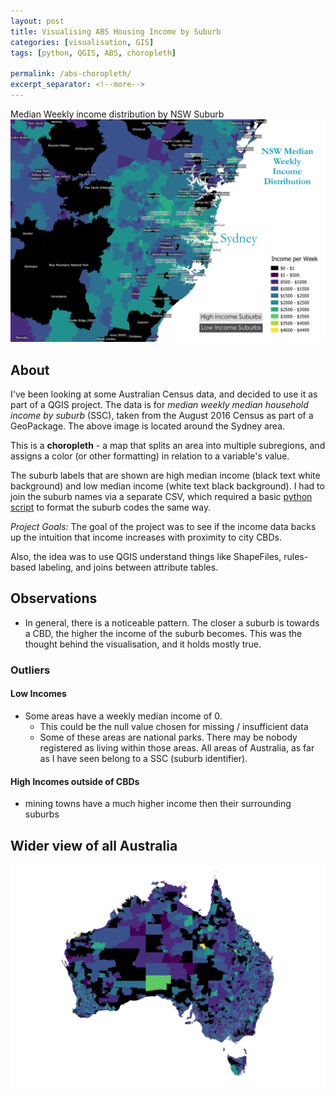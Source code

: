 ```yaml
---
layout: post
title: Visualising ABS Housing Income by Suburb
categories: [visualisation, GIS]
tags: [python, QGIS, ABS, choropleth]

permalink: /abs-choropleth/
excerpt_separator: <!--more-->
---
```

Median Weekly income distribution by NSW Suburb
![png](\images\abs-choropleth\NSW_choropleth.png)

<!--more-->

## About

I've been looking at some Australian Census data, and decided to use it as part of a QGIS project.
The data is for *median weekly median household income by suburb* (SSC), taken from the August 2016 Census as part of a GeoPackage. The above image is located around the Sydney area.

This is a **choropleth** - a map that splits an area into multiple subregions, and assigns a color (or other formatting) in relation to a variable's value.

The suburb labels that are shown are high median income (black text white background) and low median income (white text black background). I had to join the suburb names via a separate CSV, which required a basic [python script](\images\abs-choropleth\edit_ssc_code.py) to format the suburb codes the same way.

*Project Goals:* The goal of the project was to see if the income data backs up the intuition that income increases with proximity to city CBDs.

Also, the idea was to use QGIS understand things like ShapeFiles, rules-based labeling, and joins between attribute tables.

## Observations

- In general, there is a noticeable pattern. The closer a suburb is towards a CBD, the higher the income of the suburb becomes. This was the thought behind the visualisation, and it holds mostly true.

### Outliers

#### Low Incomes

- Some areas have a weekly median income of 0. 
  - This could be the null value chosen for missing / insufficient data
  - Some of these areas are national parks. There may be nobody registered as living within those areas. All areas of Australia, as far as I have seen belong to a SSC (suburb identifier).

#### High Incomes outside of CBDs

- mining towns have a much higher income then their surrounding suburbs

## Wider view of all Australia

![png](\images\abs-choropleth\all-aus-chorpoleth.png)